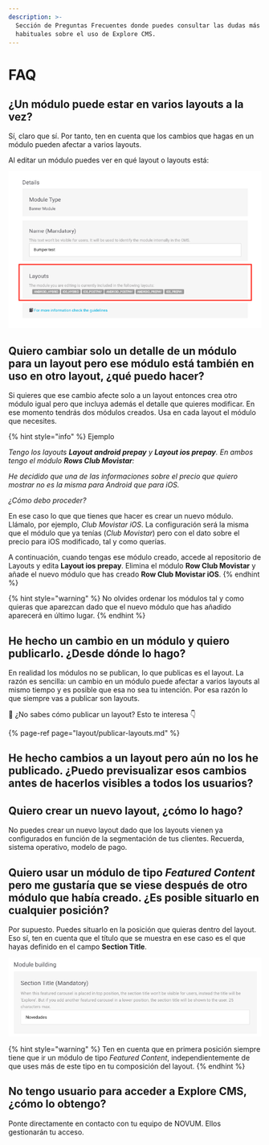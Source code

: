 ```yaml
---
description: >-
  Sección de Preguntas Frecuentes donde puedes consultar las dudas más
  habituales sobre el uso de Explore CMS.
---
```


# FAQ

## ¿Un módulo puede estar en varios layouts a la vez?

Sí, claro que sí. Por tanto, ten en cuenta que los cambios que hagas en un módulo pueden afectar a varios layouts. 

Al editar un módulo puedes ver en qué layout o layouts está:

![](.gitbook/assets/image%20%281%29.png)

## Quiero cambiar solo un detalle de un módulo para un layout pero ese módulo está también en uso en otro layout, ¿qué puedo hacer?

Si quieres que ese cambio afecte solo a un layout entonces crea otro módulo igual pero que incluya además el detalle que quieres modificar. En ese momento tendrás dos módulos creados. Usa en cada layout el módulo que necesites.

{% hint style="info" %}
Ejemplo

_Tengo los layouts **Layout android prepay** y **Layout ios prepay**. En ambos tengo el módulo **Rows Club Movistar**:_ 

_He decidido que una de las informaciones sobre el precio que quiero mostrar no es la misma para Android que para iOS._

_¿Cómo debo proceder?_

En ese caso lo que que tienes que hacer es crear un nuevo módulo. Llámalo, por ejemplo, _Club Movistar iOS_. La configuración será la misma que el módulo que ya tenías \(_Club Movistar_\) pero con el dato sobre el precio para iOS modificado, tal y como querías.

A continuación, cuando tengas ese módulo creado, accede al repositorio de Layouts y edita **Layout ios prepay**. Elimina el módulo **Row Club Movistar** y añade el nuevo módulo que has creado **Row Club Movistar iOS**.
{% endhint %}

{% hint style="warning" %}
No olvides ordenar los módulos tal y como quieras que aparezcan dado que el nuevo módulo que has añadido aparecerá en último lugar.
{% endhint %}

## He hecho un cambio en un módulo y quiero publicarlo. ¿Desde dónde lo hago?

En realidad los módulos no se publican, lo que publicas es el layout. La razón es sencilla: un cambio en un módulo puede afectar a varios layouts al mismo tiempo y es posible que esa no sea tu intención. Por esa razón lo que siempre vas a publicar son layouts.

🎯 ¿No sabes cómo publicar un layout? Esto te interesa 👇 

{% page-ref page="layout/publicar-layouts.md" %}

## He hecho cambios a un layout pero aún no los he publicado. ¿Puedo previsualizar esos cambios antes de hacerlos visibles a todos los usuarios?



## Quiero crear un nuevo layout, ¿cómo lo hago?

No puedes crear un nuevo layout dado que los layouts vienen ya configurados en función de la segmentación de tus clientes. Recuerda, sistema operativo, modelo de pago.

## Quiero usar un módulo de tipo _Featured Content_ pero me gustaría que se viese después de otro módulo que había creado. ¿Es posible situarlo en cualquier posición?

Por supuesto. Puedes situarlo en la posición que quieras dentro del layout. Eso sí, ten en cuenta que el título que se muestra en ese caso es el que hayas definido en el campo **Section Title**.

![](.gitbook/assets/image%20%2843%29.png)

{% hint style="warning" %}
Ten en cuenta que en primera posición siempre tiene que ir un módulo de tipo _Featured Content_, independientemente de que uses más de este tipo en tu composición del layout.
{% endhint %}

## No tengo usuario para acceder a Explore CMS, ¿cómo lo obtengo?

Ponte directamente en contacto con tu equipo de NOVUM. Ellos gestionarán tu acceso.

